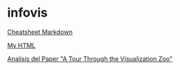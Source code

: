 # infovis

[Cheatsheet Markdown](https://github.com/adam-p/markdown-here/wiki/Markdown-Cheatsheet)

[My HTML](https://micabanfi.github.io/infovis/index.html)

[Analisis del Paper "A Tour Through the Visualization Zoo"](https://docs.google.com/document/d/1khE7HYmzx5g4vjvQGPjDhpfGqNWfO77kUUAh4l85BMo/edit?usp=sharing)

